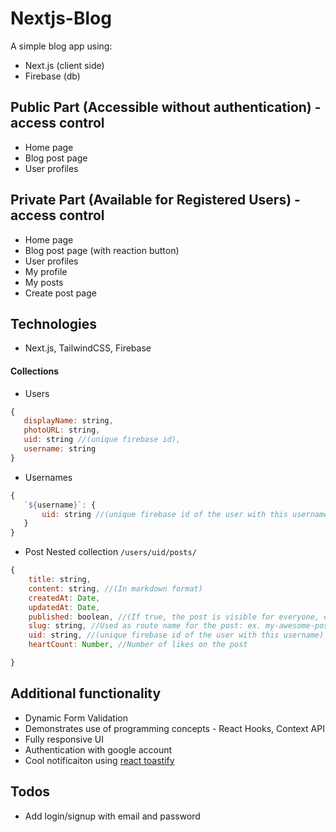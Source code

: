 # Nextjs-Blog

A simple blog app using:
 - Next.js (client side)
 - Firebase (db)

## Public Part (Accessible without authentication) - access control

 - Home page
 - Blog post page
 - User profiles

## Private Part (Available for Registered Users) - access control

 - Home page
 - Blog post page (with reaction button)
 - User profiles
 - My profile
 - My posts
 - Create post page

## Technologies

- Next.js, TailwindCSS, Firebase

#### Collections

- Users

```javascript
{
   displayName: string,
   photoURL: string,
   uid: string //(unique firebase id),
   username: string
}
```

- Usernames

```javascript
{
   `${username}`: {
       uid: string //(unique firebase id of the user with this username)
   }
}
```

- Post
 Nested collection `/users/uid/posts/`
```javascript
{
    title: string,
    content: string, //(In markdown format)
    createdAt: Date,
    updatedAt: Date,
    published: boolean, //(If true, the post is visible for everyone, else it's private only for the created)
    slug: string, //Used as route name for the post: ex. my-awesome-post
    uid: string, //(unique firebase id of the user with this username)
    heartCount: Number, //Number of likes on the post

}
```

## Additional functionality

- Dynamic Form Validation
- Demonstrates use of programming concepts - React Hooks, Context API
- Fully responsive UI
- Authentication with google account
- Cool notificaiton using [react toastify](https://www.npmjs.com/package/react-toastify)

## Todos

- Add login/signup with email and password
